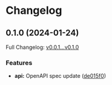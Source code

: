 # Changelog

## 0.1.0 (2024-01-24)

Full Changelog: [v0.0.1...v0.1.0](https://github.com/meorphis/test-repo-1/compare/v0.0.1...v0.1.0)

### Features

* **api:** OpenAPI spec update ([de015f0](https://github.com/meorphis/test-repo-1/commit/de015f07784b027c708266dbdccc73ddd6c40929))

